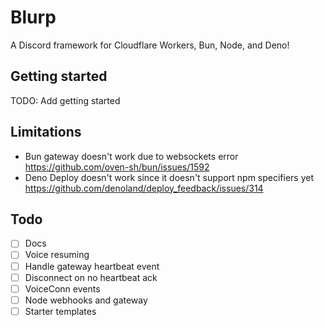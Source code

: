# Blurp

A Discord framework for Cloudflare Workers, Bun, Node, and Deno!

## Getting started

TODO: Add getting started

## Limitations

- Bun gateway doesn't work due to websockets error https://github.com/oven-sh/bun/issues/1592
- Deno Deploy doesn't work since it doesn't support npm specifiers yet https://github.com/denoland/deploy_feedback/issues/314

## Todo

- [ ] Docs
- [ ] Voice resuming
- [ ] Handle gateway heartbeat event
- [ ] Disconnect on no heartbeat ack
- [ ] VoiceConn events
- [ ] Node webhooks and gateway
- [ ] Starter templates
